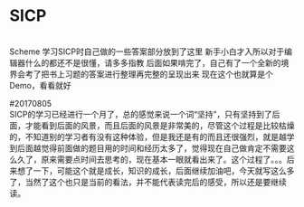 # SICP
<br>Scheme
学习SICP时自己做的一些答案部分放到了这里
新手小白才入所以对于编辑器什么的都还不是很懂，请多多指教
后面如果啃完了，自己有了一个全新的境界会考了把书上习题的答案进行整理再完整的呈现出来
现在这个也就算是个Demo，看看就好</br>


#20170805
<br>SICP的学习已经进行一个月了，总的感觉来说一个词“坚持”，只有坚持到了后面，才能看到后面的风景，而且后面的风景是非常美的，尽管这个过程是比较枯燥的，不知道别的学习者有没有这种体验，但是我还是有的而且还很强烈，就是越学到后面越觉得前面做的题目用的时间和经历太多了，觉得现在自己做肯定不需要这么久了，原来需要点时间去思考的，现在基本一眼就看出来了。这个过程了。。。后来想了一下，可能这个就是成长，知识的成长，后面继续加油吧，今天就写这么多了，当然了这个也只是当前的看法，并不能代表读完后的感受，所以还是要继续读。</br>
